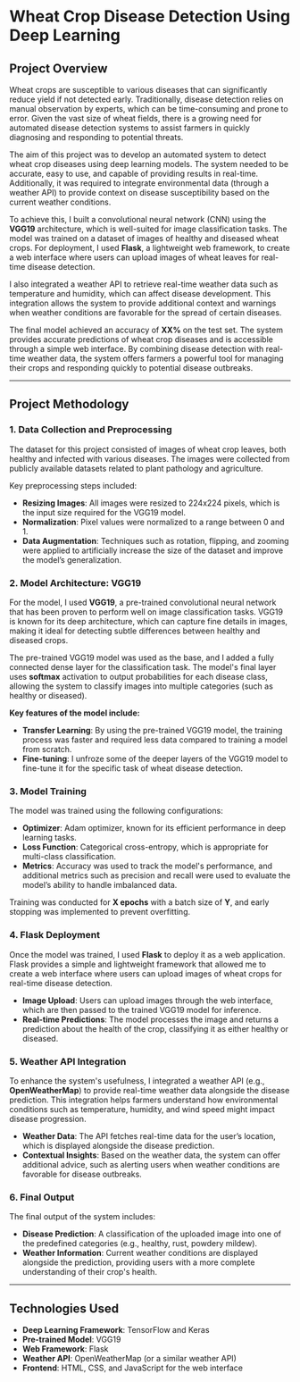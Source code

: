 # **Wheat Crop Disease Detection Using Deep Learning**

## **Project Overview**


Wheat crops are susceptible to various diseases that can significantly reduce yield if not detected early. Traditionally, disease detection relies on manual observation by experts, which can be time-consuming and prone to error. Given the vast size of wheat fields, there is a growing need for automated disease detection systems to assist farmers in quickly diagnosing and responding to potential threats.


The aim of this project was to develop an automated system to detect wheat crop diseases using deep learning models. The system needed to be accurate, easy to use, and capable of providing results in real-time. Additionally, it was required to integrate environmental data (through a weather API) to provide context on disease susceptibility based on the current weather conditions.


To achieve this, I built a convolutional neural network (CNN) using the **VGG19** architecture, which is well-suited for image classification tasks. The model was trained on a dataset of images of healthy and diseased wheat crops. For deployment, I used **Flask**, a lightweight web framework, to create a web interface where users can upload images of wheat leaves for real-time disease detection.

I also integrated a weather API to retrieve real-time weather data such as temperature and humidity, which can affect disease development. This integration allows the system to provide additional context and warnings when weather conditions are favorable for the spread of certain diseases.


The final model achieved an accuracy of **XX%** on the test set. The system provides accurate predictions of wheat crop diseases and is accessible through a simple web interface. By combining disease detection with real-time weather data, the system offers farmers a powerful tool for managing their crops and responding quickly to potential disease outbreaks.

---

## **Project Methodology**

### **1. Data Collection and Preprocessing**
The dataset for this project consisted of images of wheat crop leaves, both healthy and infected with various diseases. The images were collected from publicly available datasets related to plant pathology and agriculture.

Key preprocessing steps included:
- **Resizing Images**: All images were resized to 224x224 pixels, which is the input size required for the VGG19 model.
- **Normalization**: Pixel values were normalized to a range between 0 and 1.
- **Data Augmentation**: Techniques such as rotation, flipping, and zooming were applied to artificially increase the size of the dataset and improve the model’s generalization.

### **2. Model Architecture: VGG19**
For the model, I used **VGG19**, a pre-trained convolutional neural network that has been proven to perform well on image classification tasks. VGG19 is known for its deep architecture, which can capture fine details in images, making it ideal for detecting subtle differences between healthy and diseased crops.

The pre-trained VGG19 model was used as the base, and I added a fully connected dense layer for the classification task. The model's final layer uses **softmax** activation to output probabilities for each disease class, allowing the system to classify images into multiple categories (such as healthy or diseased).

**Key features of the model include:**
- **Transfer Learning**: By using the pre-trained VGG19 model, the training process was faster and required less data compared to training a model from scratch.
- **Fine-tuning**: I unfroze some of the deeper layers of the VGG19 model to fine-tune it for the specific task of wheat disease detection.

### **3. Model Training**
The model was trained using the following configurations:
- **Optimizer**: Adam optimizer, known for its efficient performance in deep learning tasks.
- **Loss Function**: Categorical cross-entropy, which is appropriate for multi-class classification.
- **Metrics**: Accuracy was used to track the model's performance, and additional metrics such as precision and recall were used to evaluate the model’s ability to handle imbalanced data.

Training was conducted for **X epochs** with a batch size of **Y**, and early stopping was implemented to prevent overfitting.

### **4. Flask Deployment**
Once the model was trained, I used **Flask** to deploy it as a web application. Flask provides a simple and lightweight framework that allowed me to create a web interface where users can upload images of wheat crops for real-time disease detection.

- **Image Upload**: Users can upload images through the web interface, which are then passed to the trained VGG19 model for inference.
- **Real-time Predictions**: The model processes the image and returns a prediction about the health of the crop, classifying it as either healthy or diseased.

### **5. Weather API Integration**
To enhance the system's usefulness, I integrated a weather API (e.g., **OpenWeatherMap**) to provide real-time weather data alongside the disease prediction. This integration helps farmers understand how environmental conditions such as temperature, humidity, and wind speed might impact disease progression.

- **Weather Data**: The API fetches real-time data for the user’s location, which is displayed alongside the disease prediction.
- **Contextual Insights**: Based on the weather data, the system can offer additional advice, such as alerting users when weather conditions are favorable for disease outbreaks.

### **6. Final Output**
The final output of the system includes:
- **Disease Prediction**: A classification of the uploaded image into one of the predefined categories (e.g., healthy, rust, powdery mildew).
- **Weather Information**: Current weather conditions are displayed alongside the prediction, providing users with a more complete understanding of their crop's health.

---

## **Technologies Used**
- **Deep Learning Framework**: TensorFlow and Keras
- **Pre-trained Model**: VGG19
- **Web Framework**: Flask
- **Weather API**: OpenWeatherMap (or a similar weather API)
- **Frontend**: HTML, CSS, and JavaScript for the web interface
